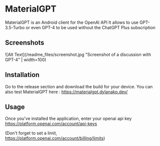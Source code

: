 # MaterialGPT
MaterialGPT is an Android client for the OpenAI API
It allows to use GPT-3.5-Turbo or even GPT-4 to be used without the ChatGPT Plus subscription

## Screenshots

![Alt Text](/readme_files/screenshot.jpg "Screenshot of a discussion with GPT-4" | width=100)

## Installation

Go to the release section and download the build for your device.
You can also test MaterialGPT here : https://materialgpt.dylanakp.dev/

## Usage

Once you've installed the application, enter your openai api key
https://platform.openai.com/account/api-keys

(Don't forget to set a limit, https://platform.openai.com/account/billing/limits)
